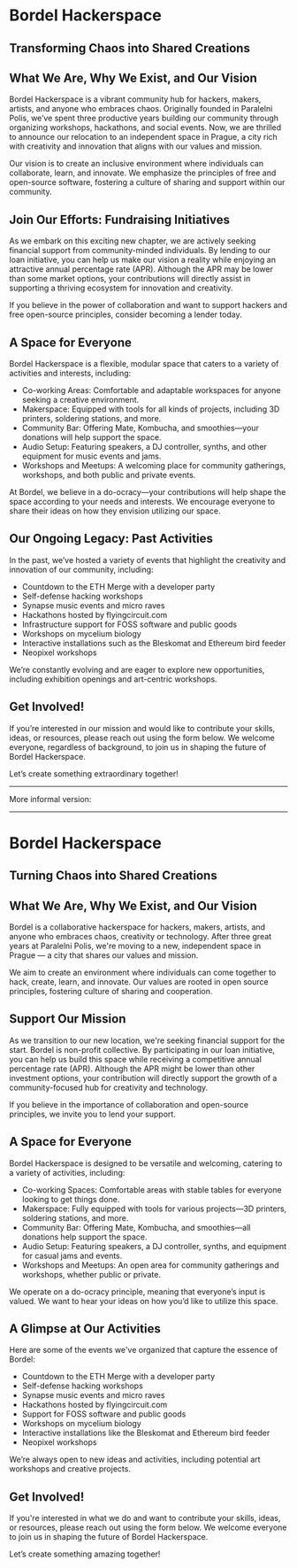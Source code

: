 # Bordel Hackerspace
## Transforming Chaos into Shared Creations

## What We Are, Why We Exist, and Our Vision
Bordel Hackerspace is a vibrant community hub for hackers, makers, artists, and anyone who embraces chaos. Originally founded in Paralelni Polis, we’ve spent three productive years building our community through organizing workshops, hackathons, and social events. Now, we are thrilled to announce our relocation to an independent space in Prague, a city rich with creativity and innovation that aligns with our values and mission.

Our vision is to create an inclusive environment where individuals can collaborate, learn, and innovate. We emphasize the principles of free and open-source software, fostering a culture of sharing and support within our community.

## Join Our Efforts: Fundraising Initiatives
As we embark on this exciting new chapter, we are actively seeking financial support from community-minded individuals. By lending to our loan initiative, you can help us make our vision a reality while enjoying an attractive annual percentage rate (APR). Although the APR may be lower than some market options, your contributions will directly assist in supporting a thriving ecosystem for innovation and creativity.

If you believe in the power of collaboration and want to support hackers and free open-source principles, consider becoming a lender today.

## A Space for Everyone
Bordel Hackerspace is a flexible, modular space that caters to a variety of activities and interests, including:

- Co-working Areas: Comfortable and adaptable workspaces for anyone seeking a creative environment.
- Makerspace: Equipped with tools for all kinds of projects, including 3D printers, soldering stations, and more.
- Community Bar: Offering Mate, Kombucha, and smoothies—your donations will help support the space.
- Audio Setup: Featuring speakers, a DJ controller, synths, and other equipment for music events and jams.
- Workshops and Meetups: A welcoming place for community gatherings, workshops, and both public and private events.

At Bordel, we believe in a do-ocracy—your contributions will help shape the space according to your needs and interests. We encourage everyone to share their ideas on how they envision utilizing our space.

## Our Ongoing Legacy: Past Activities
In the past, we’ve hosted a variety of events that highlight the creativity and innovation of our community, including:

- Countdown to the ETH Merge with a developer party
- Self-defense hacking workshops
- Synapse music events and micro raves
- Hackathons hosted by flyingcircuit.com
- Infrastructure support for FOSS software and public goods
- Workshops on mycelium biology
- Interactive installations such as the Bleskomat and Ethereum bird feeder
- Neopixel workshops

We’re constantly evolving and are eager to explore new opportunities, including exhibition openings and art-centric workshops.

## Get Involved!
If you’re interested in our mission and would like to contribute your skills, ideas, or resources, please reach out using the form below. We welcome everyone, regardless of background, to join us in shaping the future of Bordel Hackerspace.

Let’s create something extraordinary together! 



---

More informal version:

---

# Bordel Hackerspace
## Turning Chaos into Shared Creations

## What We Are, Why We Exist, and Our Vision
Bordel is a collaborative hackerspace for hackers, makers, artists, and anyone who embraces chaos, creativity or technology. After three great years at Paralelni Polis, we're moving to a new, independent space in Prague — a city that shares our values and mission.

We aim to create an environment where individuals can come together to hack, create, learn, and innovate. Our values are rooted in open source principles, fostering culture of sharing and cooperation.

## Support Our Mission
As we transition to our new location, we're seeking financial support for the start. Bordel is non-profit collective. By participating in our loan initiative, you can help us build this space while receiving a competitive annual percentage rate (APR). Although the APR might be lower than other investment options, your contribution will directly support the growth of a community-focused hub for creativity and technology.

If you believe in the importance of collaboration and open-source principles, we invite you to lend your support.

## A Space for Everyone
Bordel Hackerspace is designed to be versatile and welcoming, catering to a variety of activities, including:

- Co-working Spaces: Comfortable areas with stable tables for everyone looking to get things done.
- Makerspace: Fully equipped with tools for various projects—3D printers, soldering stations, and more.
- Community Bar: Offering Mate, Kombucha, and smoothies—all donations help support the space.
- Audio Setup: Featuring speakers, a DJ controller, synths, and equipment for casual jams and events.
- Workshops and Meetups: An open area for community gatherings and workshops, whether public or private.

We operate on a do-ocracy principle, meaning that everyone’s input is valued. We want to hear your ideas on how you’d like to utilize this space.

## A Glimpse at Our Activities
Here are some of the events we've organized that capture the essence of Bordel:

- Countdown to the ETH Merge with a developer party
- Self-defense hacking workshops
- Synapse music events and micro raves
- Hackathons hosted by flyingcircuit.com
- Support for FOSS software and public goods
- Workshops on mycelium biology
- Interactive installations like the Bleskomat and Ethereum bird feeder
- Neopixel workshops

We’re always open to new ideas and activities, including potential art workshops and creative projects.

## Get Involved!
If you're interested in what we do and want to contribute your skills, ideas, or resources, please reach out using the form below. We welcome everyone to join us in shaping the future of Bordel Hackerspace.

Let’s create something amazing together!